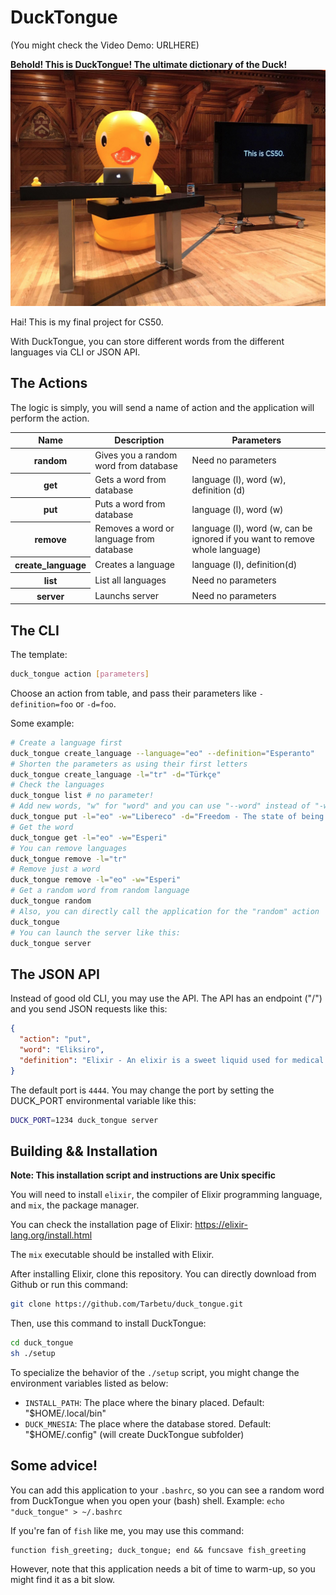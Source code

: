# DuckTongue
(You might check the Video Demo: URLHERE)

**Behold! This is DuckTongue! The ultimate dictionary of the Duck!**
![Our Holy Duck of David Malan](duck.jpg)

Hai! This is my final project for CS50.

With DuckTongue, you can store different words from the different languages via CLI or JSON API.

## The Actions
The logic is simply, you will send a name of action and the application will perform the action.

<table>
<thead>
  <tr>
      <th>Name</th>
      <th>Description</th>
      <th>Parameters</th>
  </tr>
</thead>
<tbody>
  <tr>
    <th>random</th>
    <td>Gives you a random word from database</td>
    <td>Need no parameters</td>
  </tr>
  <tr>
    <th>get</th>
    <td>Gets a word from database</td>
    <td>language (l), word (w), definition (d)</td>
  </tr>
  <tr>
    <th>put</th>
    <td>Puts a word from database</td>
    <td>language (l), word (w)</td>
  </tr>
  <tr>
    <th>remove</th>
    <td>Removes a word or language from database</td>
    <td>language (l), word (w, can be ignored if you want to remove whole language)</td>
  </tr>
  <tr>
    <th>create_language</th>
    <td>Creates a language</td>
    <td>language (l), definition(d)</td>
  </tr>
  <tr>
    <th>list</th>
    <td>List all languages</td>
    <td>Need no parameters</td>
  </tr>
  <tr>
    <th>server</th>
    <td>Launchs server</td>
    <td>Need no parameters</td>
  </tr>
</tbody>
</table>

## The CLI
The template:
```sh
duck_tongue action [parameters]
```
Choose an action from table, and pass their parameters like `-definition=foo` or `-d=foo`.

Some example:

```sh
# Create a language first
duck_tongue create_language --language="eo" --definition="Esperanto"
# Shorten the parameters as using their first letters
duck_tongue create_language -l="tr" -d="Türkçe"
# Check the languages
duck_tongue list # no parameter!
# Add new words, "w" for "word" and you can use "--word" instead of "-w"
duck_tongue put -l="eo" -w="Libereco" -d="Freedom - The state of being free, of not being imprisoned or enslaved."
# Get the word
duck_tongue get -l="eo" -w="Esperi"
# You can remove languages
duck_tongue remove -l="tr"
# Remove just a word
duck_tongue remove -l="eo" -w="Esperi"
# Get a random word from random language
duck_tongue random
# Also, you can directly call the application for the "random" action
duck_tongue
# You can launch the server like this:
duck_tongue server
```

## The JSON API
Instead of good old CLI, you may use the API. The API has an endpoint ("/") and you send JSON requests like this:
```Json
{
  "action": "put",
  "word": "Eliksiro",
  "definition": "Elixir - An elixir is a sweet liquid used for medical purposes, to be taken orally and intended to cure one's illness."
}
```
The default port is `4444`. You may change the port by setting the DUCK_PORT environmental variable like this:
```sh
DUCK_PORT=1234 duck_tongue server
```
## Building && Installation
__Note: This installation script and instructions are Unix specific__

You will need to install `elixir`, the compiler of Elixir programming language, and `mix`, the package manager.

You can check the installation page of Elixir:
https://elixir-lang.org/install.html

The `mix` executable should be installed with Elixir.

After installing Elixir, clone this repository. You can directly download from Github or run this command:
```sh
git clone https://github.com/Tarbetu/duck_tongue.git
```

Then, use this command to install DuckTongue:
```sh
cd duck_tongue
sh ./setup
```
To specialize the behavior of the `./setup` script, you might change the environment variables listed as below:
- `INSTALL_PATH`: The place where the binary placed. Default: "$HOME/.local/bin"
- `DUCK_MNESIA`: The place where the database stored. Default: "$HOME/.config" (will create DuckTongue subfolder)

## Some advice!
You can add this application to your `.bashrc`, so you can see a random word from DuckTongue when you open your (bash) shell. Example:
```echo "duck_tongue" > ~/.bashrc```

If you're fan of `fish` like me, you may use this command:
```fish
function fish_greeting; duck_tongue; end && funcsave fish_greeting
```

However, note that this application needs a bit of time to warm-up, so you might find it as a bit slow.